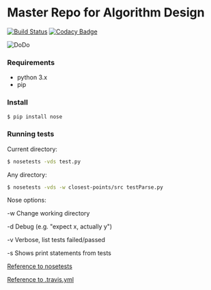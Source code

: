 # Master Repo for Algorithm Design
[![Build Status](https://travis-ci.org/Sebastian-ba/DoDoBing.svg?branch=fix-build)](https://travis-ci.org/Sebastian-ba/DoDoBing)
[![Codacy Badge](https://api.codacy.com/project/badge/Grade/2bef561e297d481da9944daf4f6dd2e2)](https://www.codacy.com/app/Sebastian-ba/DoDoBing?utm_source=github.com&amp;utm_medium=referral&amp;utm_content=Sebastian-ba/DoDoBing&amp;utm_campaign=Badge_Grade)

![DoDo](http://www.nhm.ac.uk/content/dam/nhmwww/our-science/news/2017/dodo-model-news-two-column.jpg "DoDo")

### Requirements

- python 3.x
- pip

### Install

```bash
$ pip install nose
```

### Running tests
Current directory:
```bash
$ nosetests -vds test.py
```

Any directory:
```bash
$ nosetests -vds -w closest-points/src testParse.py
```

Nose options:

-w Change working directory

-d Debug (e.g. "expect x, actually y")

-v Verbose, list tests failed/passed

-s Shows print statements from tests


[Reference to nosetests](http://pythontesting.net/framework/nose/nose-introduction/)

[Reference to .travis.yml](https://docs.travis-ci.com/user/languages/python/)
